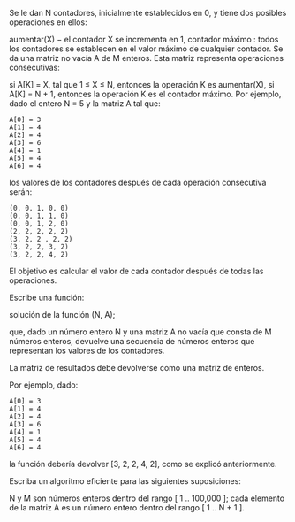 Se le dan N contadores, inicialmente establecidos en 0, y tiene dos posibles operaciones en ellos:

aumentar(X) − el contador X se incrementa en 1,
contador máximo : todos los contadores se establecen en el valor máximo de cualquier contador.
Se da una matriz no vacía A de M enteros. Esta matriz representa operaciones consecutivas:

si A[K] = X, tal que 1 ≤ X ≤ N, entonces la operación K es aumentar(X),
si A[K] = N + 1, entonces la operación K es el contador máximo.
Por ejemplo, dado el entero N = 5 y la matriz A tal que:

    A[0] = 3 
    A[1] = 4 
    A[2] = 4 
    A[3] = 6 
    A[4] = 1 
    A[5] = 4 
    A[6] = 4
los valores de los contadores después de cada operación consecutiva serán:

    (0, 0, 1, 0, 0) 
    (0, 0, 1, 1, 0) 
    (0, 0, 1, 2, 0) 
    (2, 2, 2, 2, 2) 
    (3, 2, 2 , 2, 2) 
    (3, 2, 2, 3, 2) 
    (3, 2, 2, 4, 2)
El objetivo es calcular el valor de cada contador después de todas las operaciones.

Escribe una función:

solución de la función (N, A);

que, dado un número entero N y una matriz A no vacía que consta de M números enteros, devuelve una secuencia de números enteros que representan los valores de los contadores.

La matriz de resultados debe devolverse como una matriz de enteros.

Por ejemplo, dado:

    A[0] = 3 
    A[1] = 4 
    A[2] = 4 
    A[3] = 6 
    A[4] = 1 
    A[5] = 4 
    A[6] = 4
la función debería devolver [3, 2, 2, 4, 2], como se explicó anteriormente.

Escriba un algoritmo eficiente para las siguientes suposiciones:

N y M son números enteros dentro del rango [ 1 .. 100,000 ];
cada elemento de la matriz A es un número entero dentro del rango [ 1 .. N + 1 ].